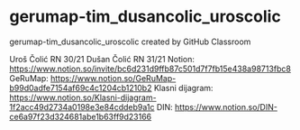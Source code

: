 # gerumap-tim_dusancolic_uroscolic
gerumap-tim_dusancolic_uroscolic created by GitHub Classroom

Uroš Čolić RN 30/21
Dušan Čolić RN 31/21
Notion:
https://www.notion.so/invite/bc6d231d9ffb87c501d7f7fb15e438a98713fbc8
GeRuMap:
https://www.notion.so/GeRuMap-b99d0adfe7154af69c4c1204cb1210b2
Klasni dijagram:
https://www.notion.so/Klasni-dijagram-1f2acc49d2734a0198e3e84cddeb9a1c
DIN:
https://www.notion.so/DIN-ce6a97f23d324681abe1b63ff9d23166

